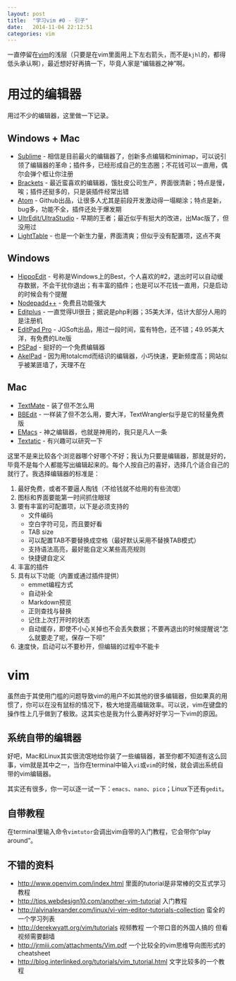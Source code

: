 ```yaml
---
layout: post
title:  "学习vim #0 - 引子"
date:   2014-11-04 22:12:51
categories: vim
---
```


一直停留在[vim](http://www.vim.org)的浅层（只要是在vim里面用上下左右箭头，而不是`kjhl`的，都得低头承认啊），最近想好好再搞一下，毕竟人家是“编辑器之神”啊。

# 用过的编辑器

用过不少的编辑器，这里做一下记录。

## Windows + Mac

* [Sublime](http://www.sublimetext.com) - 相信是目前最火的编辑器了，创新多点编辑和minimap，可以说引领了编辑器的革命；插件多，已经形成自己的生态圈；不花钱可以一直用，偶尔会弹个框让你注册
* [Brackets](http://brackets.io) - 最近蛮喜欢的编辑器，饿肚皮公司生产，界面很清新；特点是慢，唉；插件还挺多的，只是装插件经常出错
* [Atom](https://atom.io) - Github出品，让很多人尤其是前段开发激动得一塌糊涂；特点是新，bug多，功能不全，插件还处于爆发期
* [UltrEdit/UltraStudio](http://www.ultraedit.com) - 早期的王者；最近似乎有挺大的改进，出Mac版了，但没用过
* [LightTable](http://lighttable.com) - 也是一个新生力量，界面清爽；但似乎没有配置项，这点不爽

## Windows

* [HippoEdit](http://www.hippoedit.com) - 号称是Windows上的Best，个人喜欢的#2，退出时可以自动缓存数据，不会干扰你退出；有丰富的插件；也是可以不花钱一直用，只是启动的时候会有个提醒
* [Nodepadd++](http://notepad-plus-plus.org) - 免费且功能强大
* [Editplus](http://www.editplus.com) - 一直觉得UI很丑；据说是php利器；35美大洋，估计大部分人用的是注册机
* [EditPad Pro](http://www.editpadpro.com) - JGSoft出品，用过一段时间，蛮有特色，还不错；49.95美大洋，有免费的Lite版
* [PSPad](http://www.pspad.com/) - 挺好的一个免费编辑器
* [AkelPad](http://akelpad.sourceforge.net/en/index.php) - 因为用totalcmd而结识的编辑器，小巧快速，更新频度高；网站似乎被某匪墙了，天理不在

## Mac

* [TextMate](http://macromates.com) - 装了但不怎么用
* [BBEdit](http://www.barebones.com/products/bbedit/index.html) - 一样装了但不怎么用，要大洋，TextWrangler似乎是它的轻量免费版
* [EMacs](http://www.gnu.org/software/emacs) - 神之编辑器，也就是神用的，我只是凡人一条
* [Textatic](http://www.textasticapp.com) - 有兴趣可以研究一下

这里不是来比较各个浏览器哪个好哪个不好；我认为只要是编辑器，那就是好的，毕竟不是每个人都能写出编辑起来的。每个人按自己的喜好，选择几个适合自己的就行了。我选择编辑器的标准是：

1. 最好免费，或者不要逼人掏钱（不给钱就不给用的有些流氓）
2. 图标和界面要能第一时间抓住眼球
3. 要有丰富的可配置项，以下是必须支持的
	* 文件编码
	* 空白字符可见，而且要好看
	* TAB size
	* 可以配置TAB不要替换成空格（最好默认采用不替换TAB模式）
	* 支持语法高亮，最好能自定义某些高亮规则
	* 快捷键自定义
4. 丰富的插件
5. 具有以下功能（内置或通过插件提供）
	* emmet编程方式
	* 自动补全
	* Markdown预览
	* 正则查找与替换
	* 记住上次打开时的状态
	* 自动缓存，即使不小心关掉也不会丢失数据；不要再退出的时候提醒说“怎么就要走了呢，保存一下呗”
6. 速度快，启动可以不要秒开，但编辑的过程中不能卡

# vim

虽然由于其使用门槛的问题导致vim的用户不如其他的很多编辑器，但如果真的用惯了，你可以在没有鼠标的情况下，极大地提高编辑效率。可以说，vim在键盘的操作性上几乎做到了极致。这其实也是我为什么要再好好学习一下vim的原因。

## 系统自带的编辑器

好吧，Mac和Linux其实很流氓地给你装了一些编辑器，甚至你都不知道有这么回事，vim就是其中之一，当你在terminal中输入`vi`或`vim`的时候，就会调出系统自带的vim编辑器。

其实还有很多，你一可以逐一试一下：`emacs`、`nano`、`pico`；Linux下还有`gedit`。

## 自带教程

在terminal里输入命令`vimtutor`会调出vim自带的入门教程，它会带你“play around”。

## 不错的资料

* <http://www.openvim.com/index.html> 里面的tutorial是非常棒的交互式学习教程
* <http://tips.webdesign10.com/another-vim-tutorial> 入门教程
* <http://alvinalexander.com/linux/vi-vim-editor-tutorials-collection> 蛮全的一个学习列表
* <http://derekwyatt.org/vim/tutorials> 视频教程 一个带口音的外国人搞的 但看视频需要翻墙
* <http://jrmiii.com/attachments/Vim.pdf> 一个比较全的vim思维导向图形式的cheatsheet
* <http://blog.interlinked.org/tutorials/vim_tutorial.html> 文字比较多的一个教程